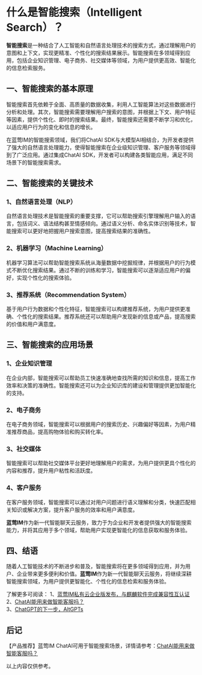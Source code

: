 # 什么是智能搜索（Intelligent Search）？

**智能搜索**是一种结合了人工智能和自然语言处理技术的搜索方式，通过理解用户的意图和上下文，实现更精准、个性化的搜索结果展示。智能搜索在多领域得到应用，包括企业知识管理、电子商务、社交媒体等领域，为用户提供更高效、智能化的信息检索服务。

## 一、智能搜索的基本原理

智能搜索首先依赖于全面、高质量的数据收集，利用人工智能算法对这些数据进行分析和处理。其次，智能搜索需要理解用户搜索的意图，并根据上下文、用户特征等因素，提供个性化、即时的搜索结果。最终，智能搜索还需要不断学习和优化，以适应用户行为的变化和信息的增长。

在蓝莺IM的智能搜索领域，我们将ChatAI SDK与大模型AI相结合，为开发者提供了强大的自然语言处理能力，使得智能搜索在企业级知识管理、客户服务等领域得到了广泛应用。通过集成ChatAI SDK，开发者可以构建各类智能应用，满足不同场景下的智能搜索需求。

## 二、智能搜索的关键技术

### 1、自然语言处理（NLP）

自然语言处理技术是智能搜索的重要支撑，它可以帮助搜索引擎理解用户输入的语言，包括词义、语法结构甚至情感倾向。通过语义分析、命名实体识别等技术，智能搜索可以更好地把握用户搜索意图，提高搜索结果的准确性。

### 2、机器学习（Machine Learning）

机器学习算法可以帮助智能搜索系统从海量数据中挖掘规律，并根据用户的行为模式不断优化搜索结果。通过不断的训练和学习，智能搜索可以逐渐适应用户的偏好，实现个性化的搜索体验。

### 3、推荐系统（Recommendation System）

基于用户行为数据和个性化特征，智能搜索可以构建推荐系统，为用户提供更准确、个性化的搜索结果。推荐系统还可以帮助用户发现新的信息或产品，提高搜索的价值和用户满意度。

## 三、智能搜索的应用场景

### 1、企业知识管理

在企业内部，智能搜索可以帮助员工快速准确地查找所需的知识和信息，提高工作效率和决策的准确性。智能搜索还可以为企业知识库的建设和管理提供更加智能化的支持。

### 2、电子商务

在电子商务领域，智能搜索可以根据用户的搜索历史、兴趣偏好等因素，为用户精准推荐商品，提高购物体验和购买转化率。

### 3、社交媒体

智能搜索可以帮助社交媒体平台更好地理解用户的需求，为用户提供更具个性化的内容和推荐，提升用户粘性和活跃度。

### 4、客户服务

在客户服务领域，智能搜索可以通过对用户问题进行语义理解和分类，快速匹配相关知识或解决方案，提升客户服务的效率和用户满意度。

**蓝莺IM**作为新一代智能聊天云服务，致力于为企业和开发者提供强大的智能搜索能力，并将其应用于多个领域，帮助用户实现更智能化的信息获取和服务体验。

## 四、结语

随着人工智能技术的不断进步和普及，智能搜索将在更多领域得到应用，并为用户、企业带来更多便利和价值。**蓝莺IM**作为新一代智能聊天云服务，将继续深耕智能搜索领域，为用户提供更智能化、个性化的信息检索和服务体验。

了解更多可阅读：
1、[蓝莺IM私有云企业版发布，与麒麟软件完成兼容性互认证](https://www.lanyingim.com)  
2、[ChatAI能用来做智能客服吗？](https://www.lanyingim.com)  
3、[ChatGPT的下一步，AltGPTs](https://www.lanyingim.com)

后记
--
【产品推荐】蓝莺IM ChatAI可用于智能搜索场景，详情请参考：[ChatAI能用来做智能客服吗？](https://www.lanyingim.com)


以上内容仅供参考。